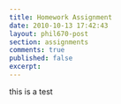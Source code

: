 ```yaml
---
title: Homework Assignment
date: 2010-10-13 17:42:43
layout: phil670-post
section: assignments
comments: true
published: false
excerpt:
---
```


this is a test